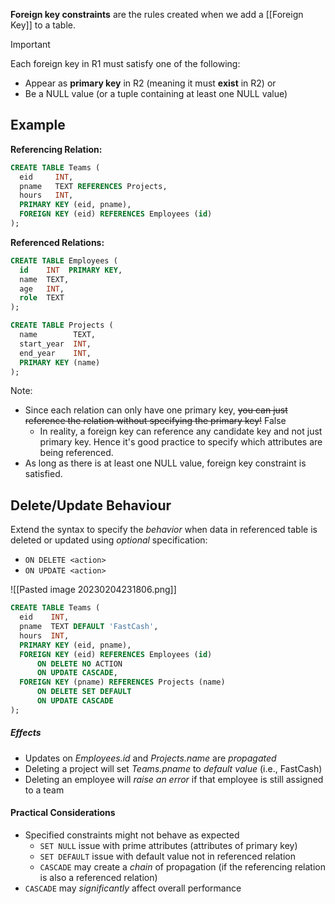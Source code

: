 
**Foreign key constraints** are the rules created when we add a [[Foreign Key]] to a table. 

>[!Important]
> Each foreign key in R1 must satisfy one of the following:
> - Appear as **primary key** in R2 (meaning it must **exist** in R2) or
> - Be a NULL value (or a tuple containing at least one NULL value)

## Example

**Referencing Relation:**

```sql
CREATE TABLE Teams (
  eid     INT,
  pname   TEXT REFERENCES Projects,
  hours   INT,
  PRIMARY KEY (eid, pname),
  FOREIGN KEY (eid) REFERENCES Employees (id)
);
```

**Referenced Relations:**

```sql
CREATE TABLE Employees (
  id    INT  PRIMARY KEY,
  name  TEXT,
  age   INT,
  role  TEXT
);
```

```sql
CREATE TABLE Projects (
  name        TEXT,
  start_year  INT,
  end_year    INT,
  PRIMARY KEY (name)
);
```

Note:
- Since each relation can only have one primary key, ~~you can just reference the relation without specifying the primary key!~~ False
	- In reality, a foreign key can reference any candidate key and not just primary key. Hence it's good practice to specify which attributes are being referenced.
- As long as there is at least one NULL value, foreign key constraint is satisfied.

## Delete/Update Behaviour

Extend the syntax to specify the _behavior_ when data in referenced table is deleted or updated using _optional_ specification:

-   `ON DELETE <action>`
-   `ON UPDATE <action>`

![[Pasted image 20230204231806.png]]

```sql
CREATE TABLE Teams (
  eid    INT,
  pname  TEXT DEFAULT 'FastCash',
  hours  INT,
  PRIMARY KEY (eid, pname),
  FOREIGN KEY (eid) REFERENCES Employees (id) 
	  ON DELETE NO ACTION 
	  ON UPDATE CASCADE,
  FOREIGN KEY (pname) REFERENCES Projects (name) 
	  ON DELETE SET DEFAULT 
	  ON UPDATE CASCADE
);
```

##### Effects
-   Updates on _Employees.id_ and _Projects.name_ are _propagated_
-   Deleting a project will set _Teams.pname_ to _default value_ (i.e., FastCash)
-   Deleting an employee will _raise an error_ if that employee is still assigned to a team

#### Practical Considerations
-   Specified constraints might not behave as expected
    -   `SET NULL` issue with prime attributes (attributes of primary key)
    -   `SET DEFAULT` issue with default value not in referenced relation
    -   `CASCADE` may create a _chain_ of propagation (if the referencing relation is also a referenced relation)
-   `CASCADE` may _significantly_ affect overall performance